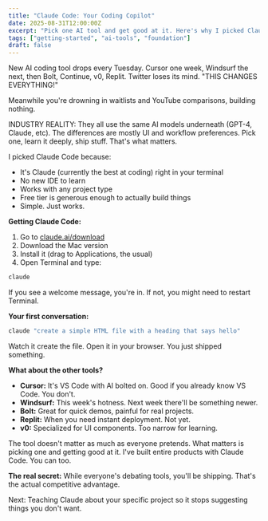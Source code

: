 ```yaml
---
title: "Claude Code: Your Coding Copilot"
date: 2025-08-31T12:00:00Z
excerpt: "Pick one AI tool and get good at it. Here's why I picked Claude Code."
tags: ["getting-started", "ai-tools", "foundation"]
draft: false
---
```


New AI coding tool drops every Tuesday. Cursor one week, Windsurf the next, then Bolt, Continue, v0, Replit. Twitter loses its mind. "THIS CHANGES EVERYTHING!"

Meanwhile you're drowning in waitlists and YouTube comparisons, building nothing.

<span class="context-label">INDUSTRY REALITY:</span> They all use the same AI models underneath (GPT-4, Claude, etc). The differences are mostly UI and workflow preferences. Pick one, learn it deeply, ship stuff. That's what matters.

I picked Claude Code because:
- It's Claude (currently the best at coding) right in your terminal
- No new IDE to learn
- Works with any project type
- Free tier is generous enough to actually build things
- Simple. Just works.

**Getting Claude Code:**

1. Go to [claude.ai/download](https://claude.ai/download)
2. Download the Mac version
3. Install it (drag to Applications, the usual)
4. Open Terminal and type:
```bash
claude
```

If you see a welcome message, you're in. If not, you might need to restart Terminal.

**Your first conversation:**
```bash
claude "create a simple HTML file with a heading that says hello"
```

Watch it create the file. Open it in your browser. You just shipped something.

**What about the other tools?**

- **Cursor:** It's VS Code with AI bolted on. Good if you already know VS Code. You don't.
- **Windsurf:** This week's hotness. Next week there'll be something newer.
- **Bolt:** Great for quick demos, painful for real projects.
- **Replit:** When you need instant deployment. Not yet.
- **v0:** Specialized for UI components. Too narrow for learning.

The tool doesn't matter as much as everyone pretends. What matters is picking one and getting good at it. I've built entire products with Claude Code. You can too.

**The real secret:** While everyone's debating tools, you'll be shipping. That's the actual competitive advantage.

Next: Teaching Claude about your specific project so it stops suggesting things you don't want.